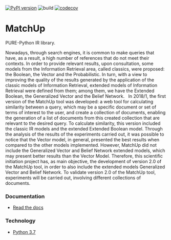 [![PyPI version](https://badge.fury.io/py/matchup-ir.svg)](https://badge.fury.io/py/matchup-ir)
![build](https://github.com/marcosfpr/match_up_lib/workflows/build/badge.svg)
[![codecov](https://codecov.io/gh/marcosfpr/match_up_lib/branch/master/graph/badge.svg)](https://codecov.io/gh/marcosfpr/match_up_lib)

# MatchUp

PURE-Python IR library.

Nowadays, through search engines, it is common to make queries that have, as a result, a high number of references that do not meet their contexts. In order to provide relevant results, upon consultation, some models from the Information Retrieval area, called classics, were proposed: the Boolean, the Vector and the Probabilistic. In turn, with a view to improving the quality of the results generated by the application of the classic models of Information Retrieval, extended models of Information Retrieval were defined from them; among them, we have the Extended Boolean, the Generalized Vector and the Belief Network.
 
In 2018/1, the first version of the MatchUp tool was developed: a web tool for calculating similarity between a query, which may be a specific document or set of terms of interest to the user, and create a collection of documents, enabling the generation of a list of documents from this created collection that are relevant to the desired query. To calculate similarity, this version included the classic IR models and the extended Extended Boolean model. Through the analysis of the results of the experiments carried out, it was possible to notice that the Vector model, in general, presented the best results when compared to the other models implemented. However, MatchUp did not include the Generalized Vector and Belief Network extended models, which may present better results than the Vector Model. Therefore, this scientific initiation project has, as main objective, the development of version 2.0 of the MatchUp tool, in order to also include the extended models Generalized Vector and Belief Network. To validate version 2.0 of the MatchUp tool, experiments will be carried out, involving different collections of documents.
 
### Documentation
* [Read the docs](https://match-up-lib.readthedocs.io/en/latest/)

### Technology
* [Python 3.7](https://www.python.org/)




